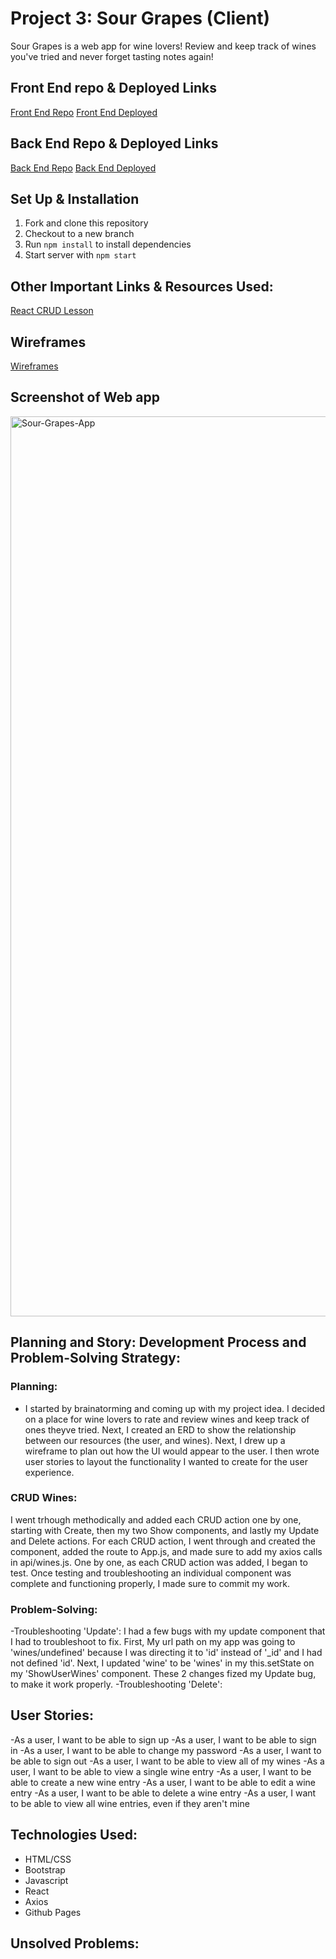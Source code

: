 # Project 3: Sour Grapes (Client)
Sour Grapes is a web app for wine lovers! Review and keep track of wines you've tried and never forget tasting notes again!

## Front End repo & Deployed Links
[Front End Repo](https://github.com/NSurawski/Sour-Grapes-Client "Front End Repo")
[Front End Deployed](https://nsurawski.github.io/Sour-Grapes-Client/#/ "Front End Deployed")

## Back End Repo & Deployed Links
[Back End Repo](https://github.com/NSurawski/Sour-Grapes-API "Back End Repo")
[Back End Deployed](https://radiant-ocean-35156.herokuapp.com/ "Back End Deployed")

## Set Up & Installation
1. Fork and clone this repository
2. Checkout to a new branch
3. Run `npm install` to install dependencies
4. Start server with `npm start`

## Other Important Links & Resources Used:
[React CRUD Lesson](https://git.generalassemb.ly/ga-wdi-boston/react-crud/tree/winter/training "React-crud Lesson")

## Wireframes
[Wireframes](https://imgur.com/0uxw3Ww "Wireframes")

## Screenshot of Web app
<img width="1440" alt="Sour-Grapes-App" src="https://user-images.githubusercontent.com/64649258/108749065-566de780-750d-11eb-944e-c4471dfa11bf.png">

## Planning and Story: Development Process and Problem-Solving Strategy:

### Planning:
- I started by brainatorming and coming up with my project idea. I decided on a place for wine lovers to rate and review wines and keep track of ones theyve tried. Next, I created an ERD to show the relationship between our resources (the user, and wines). Next, I drew up a wireframe to plan out how the UI would appear to the user. I then wrote user stories to layout the functionality I wanted to create for the user experience.

### CRUD Wines:
I went trhough methodically and added each CRUD action one by one, starting with Create, then my two Show components, and lastly my Update and Delete actions. For each CRUD action, I went through and created the component, added the route to App.js, and made sure to add my axios calls in api/wines.js. One by one, as each CRUD action was added, I began to test. Once testing and troubleshooting an individual component was complete and functioning properly, I made sure to commit my work.

### Problem-Solving:
-Troubleshooting 'Update': I had a few bugs with my update component that I had to troubleshoot to fix. First, My url path on my app was going to 'wines/undefined' because I was directing it to 'id' instead of '_id' and I had not defined 'id'. Next, I updated 'wine' to be 'wines' in my this.setState on my 'ShowUserWines' component. These 2 changes fized my Update bug, to make it work properly.
-Troubleshooting 'Delete':

## User Stories:
-As a user, I want to be able to sign up
-As a user, I want to be able to sign in
-As a user, I want to be able to change my password
-As a user, I want to be able to sign out
-As a user, I want to be able to view all of my wines
-As a user, I want to be able to view a single wine entry
-As a user, I want to be able to create a new wine entry
-As a user, I want to be able to edit a wine entry
-As a user, I want to be able to delete a wine entry
-As a user, I want to be able to view all wine entries, even if they aren't mine

## Technologies Used:
- HTML/CSS
- Bootstrap
- Javascript
- React
- Axios
- Github Pages

## Unsolved Problems:
